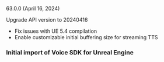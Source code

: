 63.0.0 (April 16, 2024)

Upgrade API version to 20240416
- Fix issues with UE 5.4 compilation
- Enable customizable initial buffering size for streaming TTS

### Initial import of Voice SDK for Unreal Engine
